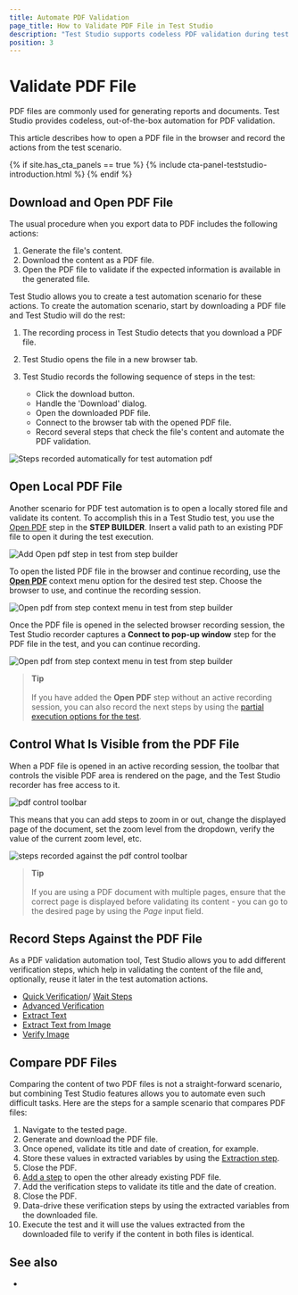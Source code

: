 ```yaml
---
title: Automate PDF Validation
page_title: How to Validate PDF File in Test Studio
description: "Test Studio supports codeless PDF validation during test recording and allows you to validate the content of a PDF file."
position: 3
---
```

# Validate PDF File

PDF files are commonly used for generating reports and documents. Test Studio provides codeless, out-of-the-box automation for PDF validation.

This article describes how to open a PDF file in the browser and record the actions from the test scenario.

{% if site.has_cta_panels == true %}
{% include cta-panel-teststudio-introduction.html %}
{% endif %}

## Download and Open PDF File

The usual procedure when you export data to PDF includes the following actions:

1. Generate the file's content.
1. Download the content as a PDF file.
1. Open the PDF file to validate if the expected information is available in the generated file.

Test Studio allows you to create a test automation scenario for these actions. To create the automation scenario, start by downloading a PDF file and Test Studio will do the rest:

1. The recording process in Test Studio detects that you download a PDF file.

1. Test Studio opens the file in a new browser tab.

1. Test Studio records the following sequence of steps in the test:

   * Click the download button.
   * Handle the 'Download' dialog.
   * Open the downloaded PDF file.
   * Connect to the browser tab with the opened PDF file.
   * Record several steps that check the file's content and automate the PDF validation.

![Steps recorded automatically for test automation pdf][1]

## Open Local PDF File

Another scenario for PDF test automation is to open a locally stored file and validate its content. To accomplish this in a Test Studio test, you use the <a href="/features/custom-steps/open-pdf" target="_blank">Open PDF</a> step in the **STEP BUILDER**. Insert a valid path to an existing PDF file to open it during the test execution.

![Add Open pdf step in test from step builder][2]

To open the listed PDF file in the browser and continue recording, use the <a href="/features/test-maintenance/test-step-context-menu" target="_blank">__Open PDF__</a> context menu option for the desired test step. Choose the browser to use, and continue the recording session.

![Open pdf from step context menu in test from step builder][2a]

Once the PDF file is opened in the selected browser recording session, the Test Studio recorder captures a __Connect to pop-up window__ step for the PDF file in the test, and you can continue recording.

![Open pdf from step context menu in test from step builder][2b]

> **Tip**
> <br>
> <br>
> If you have added the __Open PDF__ step without an active recording session, you can also record the next steps by using the <a href="/automated-tests/test-execution/partial-test-execution" target="_blank"> partial execution options for the test</a>.

## Control What Is Visible from the PDF File

When a PDF file is opened in an active recording session, the toolbar that controls the visible PDF area is rendered on the page, and the Test Studio recorder has free access to it.

![pdf control toolbar][3]

This means that you can add steps to zoom in or out, change the displayed page of the document, set the zoom level from the dropdown, verify the value of the current zoom level, etc.

![steps recorded against the pdf control toolbar][4]

> **Tip**
> <br>
> <br>
> If you are using a PDF document with multiple pages, ensure that the correct page is displayed before validating its content - you can go to the desired page by using the _Page_ input field.

## Record Steps Against the PDF File

As a PDF validation automation tool, Test Studio allows you to add different verification steps, which help in validating the content of the file and, optionally, reuse it later in the test automation actions.

* <a href="/features/recorder/advanced-recording-tools/element-steps/verifications/quick-verification" target="_blank">Quick Verification</a>/ <a href="/features/recorder/advanced-recording-tools/element-steps/verifications/wait" target="_blank">Wait Steps</a>
* <a href="/features/recorder/advanced-recording-tools/element-steps/verifications/advanced-verification" target="_blank">Advanced Verification</a>
* <a href="/features/recorder/advanced-recording-tools/element-steps/verifications/extraction" target="_blank">Extract Text</a>
* <a href="/features/recorder/advanced-recording-tools/element-steps/verifications/text-from-image" target="_blank">Extract Text from Image</a>
* <a href="/features/recorder/advanced-recording-tools/element-steps/verifications/image-verification" target="_blank">Verify Image</a>

## Compare PDF Files

Comparing the content of two PDF files is not a straight-forward scenario, but combining Test Studio features allows you to automate even such difficult tasks. Here are the steps for a sample scenario that compares PDF files:

1. Navigate to the tested page.
1. Generate and download the PDF file.
1. Once opened, validate its title and date of creation, for example.
1. Store these values in extracted variables by using the <a href="/features/recorder/advanced-recording-tools/element-steps/verifications/extraction" target="_blank">Extraction step</a>.
1. Close the PDF.
1. <a href="/features/custom-steps/open-pdf" target="_blank">Add a step</a> to open the other already existing PDF file.
1. Add the verification steps to validate its title and the date of creation.
1. Close the PDF.
1. Data-drive these verification steps by using the extracted variables from the downloaded file.
1. Execute the test and it will use the values extracted from the downloaded file to verify if the content in both files is identical.

## See also ##

* 

[1]: /img/automated-tests/recording/validate-pdf/fig1.png
[2]: /img/automated-tests/recording/validate-pdf/fig2.png
[2a]: /img/automated-tests/recording/validate-pdf/fig2a.png
[2b]: /img/automated-tests/recording/validate-pdf/fig2b.png
[3]: /img/automated-tests/recording/validate-pdf/fig3.png
[4]: /img/automated-tests/recording/validate-pdf/fig4.png
[5]: /img/automated-tests/recording/validate-pdf/fig5.png